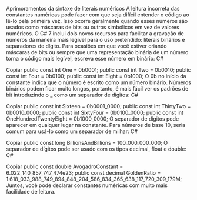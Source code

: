 ﻿Aprimoramentos da sintaxe de literais numéricos
A leitura incorreta das constantes numéricas pode fazer com que seja difícil entender o código ao lê-lo pela primeira vez. Isso ocorre geralmente quando esses números são usados como máscaras de bits ou outros simbólicos em vez de valores numéricos. O C# 7 inclui dois novos recursos para facilitar a gravação de números da maneira mais legível para o uso pretendido: literais binários e separadores de dígito.
Para ocasiões em que você estiver criando máscaras de bits ou sempre que uma representação binária de um número torna o código mais legível, escreva esse número em binário:
C#

Copiar
public const int One =  0b0001;
public const int Two =  0b0010;
public const int Four = 0b0100;
public const int Eight = 0b1000;
O 0b no início da constante indica que o número é escrito como um número binário.
Números binários podem ficar muito longos, portanto, é mais fácil ver os padrões de bit introduzindo o _ como um separador de dígitos:
C#

Copiar
public const int Sixteen =   0b0001_0000;
public const int ThirtyTwo = 0b0010_0000;
public const int SixtyFour = 0b0100_0000;
public const int OneHundredTwentyEight = 0b1000_0000;
O separador de dígitos pode aparecer em qualquer lugar na constante. Para números de base 10, seria comum para usá-lo como um separador de milhar:
C#

Copiar
public const long BillionsAndBillions = 100_000_000_000;
O separador de dígitos pode ser usado com os tipos decimal, float e double:
C#

Copiar
public const double AvogadroConstant = 6.022_140_857_747_474e23;
public const decimal GoldenRatio = 1.618_033_988_749_894_848_204_586_834_365_638_117_720_309_179M;
Juntos, você pode declarar constantes numéricas com muito mais facilidade de leitura.